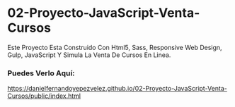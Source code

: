 # 02-Proyecto-JavaScript-Venta-Cursos
Este Proyecto Esta Construido Con Html5, Sass, Responsive Web Design, Gulp, JavaScript Y Simula La Venta De Cursos En Linea. 

### Puedes Verlo Aquí:
https://danielfernandoyepezvelez.github.io/02-Proyecto-JavaScript-Venta-Cursos/public/index.html
